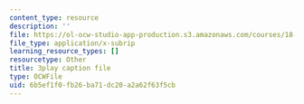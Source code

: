 ```yaml
---
content_type: resource
description: ''
file: https://ol-ocw-studio-app-production.s3.amazonaws.com/courses/18-01sc-single-variable-calculus-fall-2010/6b5ef1f0fb26ba71dc20a2a62f63f5cb_Eaei-Y5AO_E.srt
file_type: application/x-subrip
learning_resource_types: []
resourcetype: Other
title: 3play caption file
type: OCWFile
uid: 6b5ef1f0-fb26-ba71-dc20-a2a62f63f5cb
---
```

